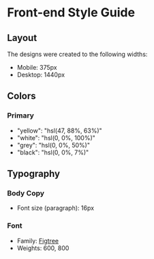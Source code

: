 # Front-end Style Guide

## Layout

The designs were created to the following widths:

- Mobile: 375px
- Desktop: 1440px

## Colors

### Primary

- "yellow": "hsl(47, 88%, 63%)"
- "white": "hsl(0, 0%, 100%)"
- "grey": "hsl(0, 0%, 50%)"
- "black": "hsl(0, 0%, 7%)"

## Typography

### Body Copy

- Font size (paragraph): 16px

### Font

- Family: [Figtree](https://fonts.google.com/specimen/Figtree)
- Weights: 600, 800
